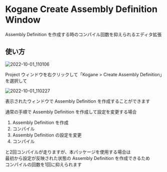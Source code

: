 # Kogane Create Assembly Definition Window

Assembly Definition を作成する時のコンパイル回数を抑えられるエディタ拡張

## 使い方

![2022-10-01_110106](https://user-images.githubusercontent.com/6134875/193378806-c40ddb14-99dc-4417-9e2d-547359d2d9e8.png)

Project ウィンドウを右クリックして「Kogane > Create Assembly Definition」を選択して

![2022-10-01_110227](https://user-images.githubusercontent.com/6134875/193378809-5e37d004-4673-4c45-bf1e-804a0074fbd6.png)

表示されたウィンドウで Assembly Definition を作成することができます

通常の手順で Assembly Definition を作成して設定を変更する場合

1. Assembly Definition を作成
2. コンパイル
3. Assembly Definition の設定を変更
4. コンパイル

と2回コンパイルが走りますが、本パッケージを使用する場合は  
最初から設定が反映された状態の Assembly Definition を作成できるため  
コンパイルの回数を1回に抑えられます  
